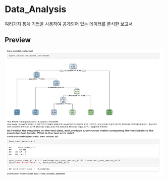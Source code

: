 # Data_Analysis
여러가지 통계 기법을 사용하여 공개되어 있는 데이터를 분석한 보고서

## Preview
<div align="center">
  <img src="preveiw.png" alt="대체 텍스트" width="600" height="400">
</div>